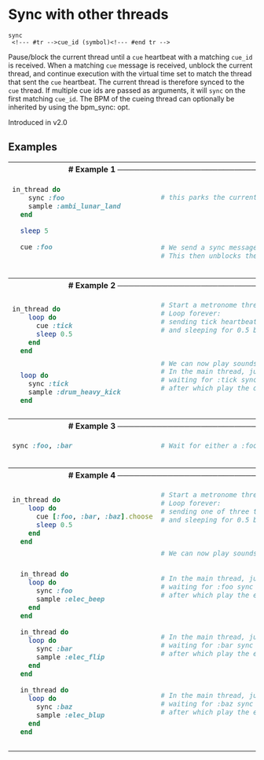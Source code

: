 # Sync with other threads

```
sync 
 <!--- #tr -->cue_id (symbol)<!--- #end tr -->
```


Pause/block the current thread until a `cue` heartbeat with a matching `cue_id` is received. When a matching `cue` message is received, unblock the current thread, and continue execution with the virtual time set to match the thread that sent the `cue` heartbeat. The current thread is therefore synced to the `cue` thread. If multiple cue ids are passed as arguments, it will `sync` on the first matching `cue_id`. The BPM of the cueing thread can optionally be inherited by using the bpm_sync: opt.

Introduced in v2.0

## Examples

<table class="examples">
<tr>
<th colspan="2" class="even head"># Example 1 ──────────────────────────────────────────────────────</th>
</tr>
<tr>
<td class="even">

```ruby
in_thread do
    sync :foo
    sample :ambi_lunar_land
  end

  sleep 5

  cue :foo
           



```

</td>
<td class="even">

<!--- #tr -->
```ruby
 
# this parks the current thread waiting for a foo sync message to be received.
 
 
 
 
 
# We send a sync message from the main thread.
# This then unblocks the thread above and we then hear the sample



```
<!--- #end tr -->

</td>
</tr>
<tr>
<th colspan="2" class="odd head"># Example 2 ──────────────────────────────────────────────────────</th>
</tr>
<tr>
<td class="odd">

```ruby
in_thread do  
    loop do     
      cue :tick
      sleep 0.5 
    end
  end

 
  loop do                   
    sync :tick              
    sample :drum_heavy_kick 
  end


```

</td>
<td class="odd">

<!--- #tr -->
```ruby
# Start a metronome thread
# Loop forever:
# sending tick heartbeat messages
# and sleeping for 0.5 beats between ticks
 
 
 
# We can now play sounds using the metronome.
# In the main thread, just loop
# waiting for :tick sync messages
# after which play the drum kick sample
 



```
<!--- #end tr -->

</td>
</tr>
<tr>
<th colspan="2" class="even head"># Example 3 ──────────────────────────────────────────────────────</th>
</tr>
<tr>
<td class="even">

```ruby
sync :foo, :bar



```

</td>
<td class="even">

<!--- #tr -->
```ruby
# Wait for either a :foo or :bar cue



```
<!--- #end tr -->

</td>
</tr>
<tr>
<th colspan="2" class="odd head"># Example 4 ──────────────────────────────────────────────────────</th>
</tr>
<tr>
<td class="odd">

```ruby
in_thread do  
    loop do     
      cue [:foo, :bar, :baz].choose
      sleep 0.5 
    end
  end

 

  in_thread do
    loop do                   
      sync :foo              
      sample :elec_beep 
    end
  end

  in_thread do
    loop do                   
      sync :bar              
      sample :elec_flip 
    end
  end

  in_thread do
    loop do                   
      sync :baz              
      sample :elec_blup 
    end
  end


```

</td>
<td class="odd">

<!--- #tr -->
```ruby
# Start a metronome thread
# Loop forever:
# sending one of three tick heartbeat messages randomly
# and sleeping for 0.5 beats between ticks
 
 
 
# We can now play sounds using the metronome:
 
 
# In the main thread, just loop
# waiting for :foo sync messages
# after which play the elec beep sample
 
 
 
 
# In the main thread, just loop
# waiting for :bar sync messages
# after which play the elec flip sample
 
 
 
 
# In the main thread, just loop
# waiting for :baz sync messages
# after which play the elec blup sample
 
 



```
<!--- #end tr -->

</td>
</tr>
</table>

